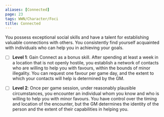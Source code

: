 ```yaml
---
aliases: [Connected]
page: 23
tags: WWN/Character/Foci
title: Connected
---
```


You possess exceptional social skills and have a talent for establishing valuable connections with others. You consistently find yourself acquainted with individuals who can help you in achieving your goals.

- [ ] **Level 1**: Gain Connect as a bonus skill. After spending at least a week in a location that is not openly hostile, you establish a network of contacts who are willing to help you with favours, within the bounds of minor illegality. You can request one favour per game day, and the extent to which your contacts will help is determined by the GM.

- [ ] **Level 2**: Once per game session, under reasonably plausible circumstances, you encounter an individual whom you know and who is willing to help you with minor favours. You have control over the timing and location of the encounter, but the GM determines the identity of the person and the extent of their capabilities in helping you.
